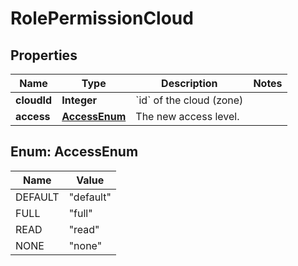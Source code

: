 

# RolePermissionCloud

## Properties

Name | Type | Description | Notes
------------ | ------------- | ------------- | -------------
**cloudId** | **Integer** | &#x60;id&#x60; of the cloud (zone) | 
**access** | [**AccessEnum**](#AccessEnum) | The new access level. | 



## Enum: AccessEnum

Name | Value
---- | -----
DEFAULT | &quot;default&quot;
FULL | &quot;full&quot;
READ | &quot;read&quot;
NONE | &quot;none&quot;



